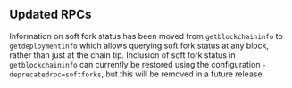 Updated RPCs
------------

Information on soft fork status has been moved from `getblockchaininfo` to
`getdeploymentinfo` which allows querying soft fork status at any block,
rather than just at the chain tip. Inclusion of soft fork status in
`getblockchaininfo` can currently be restored using the configuration
`-deprecatedrpc=softforks`, but this will be removed in a future release.
